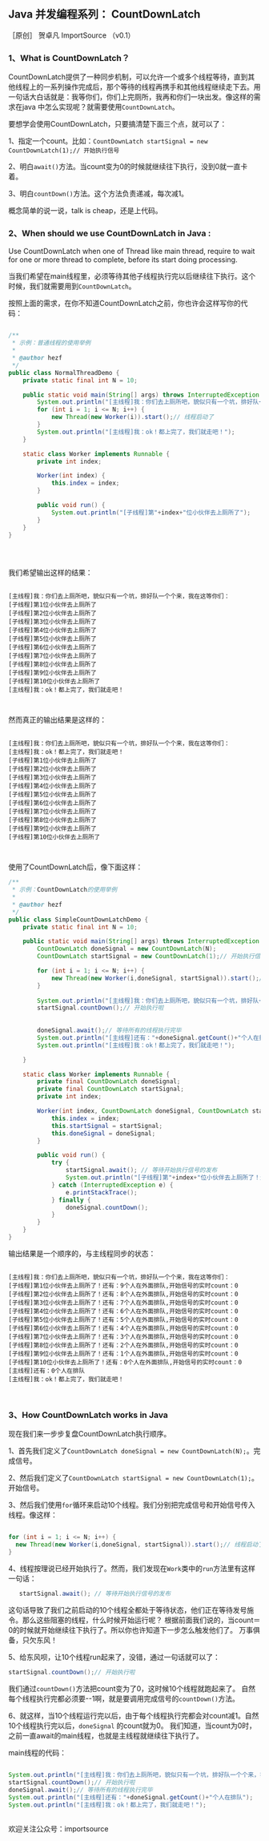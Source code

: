 ## Java 并发编程系列： CountDownLatch 

［原创］ 贺卓凡  ImportSource （v0.1）


### 1、What is CountDownLatch？



CountDownLatch提供了一种同步机制，可以允许一个或多个线程等待，直到其他线程上的一系列操作完成后，那个等待的线程再携手和其他线程继续走下去。用一句话大白话就是：我等你们，你们上完厕所，我再和你们一块出发。像这样的需求在java 中怎么实现呢？就需要使用`CountDownLatch`。


要想学会使用CountDownLatch，只要搞清楚下面三个点，就可以了：

1、指定一个count。比如：`CountDownLatch startSignal = new CountDownLatch(1);// 开始执行信号`

2、明白`await()`方法。当count变为0的时候就继续往下执行，没到0就一直卡着。

3、明白`countDown()`方法。这个方法负责递减，每次减1。


概念简单的说一说，talk is cheap，还是上代码。


### 2、When should we use CountDownLatch in Java :

Use CountDownLatch when one of Thread like main thread, require to wait for one or more thread to complete, before its start doing processing.

当我们希望在main线程里，必须等待其他子线程执行完以后继续往下执行。这个时候，我们就需要用到`CountDownLatch`。

按照上面的需求，在你不知道CountDownLatch之前，你也许会这样写你的代码：

```java

/**
 * 示例：普通线程的使用举例
 * 
 * @author hezf
 */
public class NormalThreadDemo {
	private static final int N = 10;

	public static void main(String[] args) throws InterruptedException {
		System.out.println("[主线程]我：你们去上厕所吧，貌似只有一个坑，排好队一个个来，我在这等你们：");
		for (int i = 1; i <= N; i++) {
			new Thread(new Worker(i)).start();// 线程启动了
		}
		System.out.println("[主线程]我：ok！都上完了，我们就走吧！");
	}

	static class Worker implements Runnable {
		private int index;

		Worker(int index) {
			this.index = index;
		}

		public void run() {
			System.out.println("[子线程]第"+index+"位小伙伴去上厕所了");
		}
	}
}


	
```

我们希望输出这样的结果：

 ```log
 
[主线程]我：你们去上厕所吧，貌似只有一个坑，排好队一个个来，我在这等你们：
[子线程]第1位小伙伴去上厕所了
[子线程]第2位小伙伴去上厕所了
[子线程]第3位小伙伴去上厕所了
[子线程]第4位小伙伴去上厕所了
[子线程]第5位小伙伴去上厕所了
[子线程]第6位小伙伴去上厕所了
[子线程]第7位小伙伴去上厕所了
[子线程]第8位小伙伴去上厕所了
[子线程]第9位小伙伴去上厕所了
[子线程]第10位小伙伴去上厕所了
[主线程]我：ok！都上完了，我们就走吧！



 ```
然而真正的输出结果是这样的：

```log

[主线程]我：你们去上厕所吧，貌似只有一个坑，排好队一个个来，我在这等你们：
[主线程]我：ok！都上完了，我们就走吧！
[子线程]第1位小伙伴去上厕所了
[子线程]第2位小伙伴去上厕所了
[子线程]第3位小伙伴去上厕所了
[子线程]第4位小伙伴去上厕所了
[子线程]第5位小伙伴去上厕所了
[子线程]第6位小伙伴去上厕所了
[子线程]第7位小伙伴去上厕所了
[子线程]第8位小伙伴去上厕所了
[子线程]第9位小伙伴去上厕所了
[子线程]第10位小伙伴去上厕所了



```



使用了CountDownLatch后，像下面这样：

``` java
/**
 * 示例：CountDownLatch的使用举例
 * 
 * @author hezf
 */
public class SimpleCountDownLatchDemo {
	private static final int N = 10;

	public static void main(String[] args) throws InterruptedException {
		CountDownLatch doneSignal = new CountDownLatch(N);
		CountDownLatch startSignal = new CountDownLatch(1);// 开始执行信号

		for (int i = 1; i <= N; i++) {
			new Thread(new Worker(i,doneSignal, startSignal)).start();// 线程启动了
		}
		
		System.out.println("[主线程]我：你们去上厕所吧，貌似只有一个坑，排好队一个个来，我在这等你们：");
		startSignal.countDown();// 开始执行啦
		
		
		doneSignal.await();// 等待所有的线程执行完毕
		System.out.println("[主线程]还有："+doneSignal.getCount()+"个人在排队");
		System.out.println("[主线程]我：ok！都上完了，我们就走吧！");

	}

	static class Worker implements Runnable {
		private final CountDownLatch doneSignal;
		private final CountDownLatch startSignal;
		private int index;

		Worker(int index, CountDownLatch doneSignal, CountDownLatch startSignal) {
			this.index = index;
			this.startSignal = startSignal;
			this.doneSignal = doneSignal;
		}

		public void run() {
			try {
				startSignal.await(); // 等待开始执行信号的发布
				System.out.println("[子线程]第"+index+"位小伙伴去上厕所了！还有："+(doneSignal.getCount()-1)+"个人在外面排队,开始信号的实时count："+startSignal.getCount());
			} catch (InterruptedException e) {
				e.printStackTrace();
			} finally {
				doneSignal.countDown();
			}
		}
	}
}

```


输出结果是一个顺序的，与主线程同步的状态：

```log

[主线程]我：你们去上厕所吧，貌似只有一个坑，排好队一个个来，我在这等你们：
[子线程]第1位小伙伴去上厕所了！还有：9个人在外面排队,开始信号的实时count：0
[子线程]第2位小伙伴去上厕所了！还有：8个人在外面排队,开始信号的实时count：0
[子线程]第3位小伙伴去上厕所了！还有：7个人在外面排队,开始信号的实时count：0
[子线程]第4位小伙伴去上厕所了！还有：6个人在外面排队,开始信号的实时count：0
[子线程]第5位小伙伴去上厕所了！还有：5个人在外面排队,开始信号的实时count：0
[子线程]第6位小伙伴去上厕所了！还有：4个人在外面排队,开始信号的实时count：0
[子线程]第7位小伙伴去上厕所了！还有：3个人在外面排队,开始信号的实时count：0
[子线程]第8位小伙伴去上厕所了！还有：2个人在外面排队,开始信号的实时count：0
[子线程]第9位小伙伴去上厕所了！还有：1个人在外面排队,开始信号的实时count：0
[子线程]第10位小伙伴去上厕所了！还有：0个人在外面排队,开始信号的实时count：0
[主线程]还有：0个人在排队
[主线程]我：ok！都上完了，我们就走吧！



```


### 3、How CountDownLatch works in Java


现在我们来一步步复盘CountDownLatch执行顺序。

1、首先我们定义了`CountDownLatch doneSignal = new CountDownLatch(N);`。完成信号。

2、然后我们定义了`CountDownLatch startSignal = new CountDownLatch(1);`。开始信号。

3、然后我们使用`for`循环来启动10个线程。我们分别把完成信号和开始信号传入线程。像这样：
  
  ```java
  
  for (int i = 1; i <= N; i++) {
	new Thread(new Worker(i,doneSignal, startSignal)).start();// 线程启动了
  }
  
  ```
  
 4、线程按理说已经开始执行了。然而，我们发现在`Work`类中的`run`方法里有这样一句话：
 
 ```java
    startSignal.await(); // 等待开始执行信号的发布
 ```
 这句话导致了我们之前启动的10个线程全都处于等待状态，他们正在等待发号施令。那么这些阻塞的线程，什么时候开始运行呢？
 根据前面我们说的，当count＝0的时候就开始继续往下执行了。所以你也许知道下一步怎么触发他们了。
 万事俱备，只欠东风！
 
 5、给东风呗，让10个线程run起来了，没错，通过一句话就可以了：
 
   ```java
   startSignal.countDown();// 开始执行啦
   ```
   
   
   我们通过`countDown()`方法把count变为了0，这时候10个线程就跑起来了。
   自然每个线程执行完都必须要--1啊，就是要调用完成信号的`countDown()`方法。
   
   
 6、就这样，当10个线程运行完以后，由于每个线程执行完都会对count减1。自然10个线程执行完以后，`doneSignal` 的count就为0。
    我们知道，当count为0时，之前一直await的main线程，也就是主线程就继续往下执行了。
    
    
  main线程的代码：
    
  ```java
    
  System.out.println("[主线程]我：你们去上厕所吧，貌似只有一个坑，排好队一个个来，我在这等你们：");
  startSignal.countDown();// 开始执行啦
  doneSignal.await();// 等待所有的线程执行完毕
  System.out.println("[主线程]还有："+doneSignal.getCount()+"个人在排队");
  System.out.println("[主线程]我：ok！都上完了，我们就走吧！");
		
  ```


欢迎关注公众号：importsource
